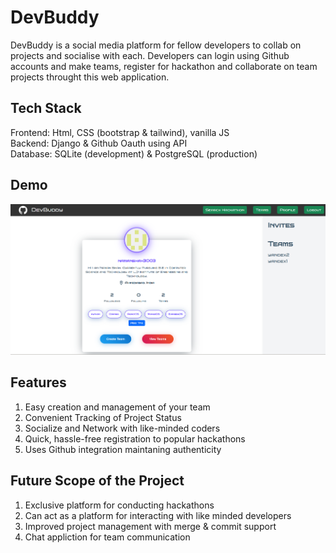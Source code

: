 


# DevBuddy
DevBuddy is a social media platform for fellow developers to collab on projects and socialise with each. Developers can login using Github accounts and make teams, register for hackathon and collaborate on team projects throught this web application.

## Tech Stack
Frontend: Html, CSS (bootstrap & tailwind), vanilla JS  
Backend: Django & Github Oauth using API  
Database: SQLite (development) & PostgreSQL (production) 

## Demo
<img src="./screenshots/naman_profile.png"/>

## Features
1. Easy creation and management of your team  
2. Convenient Tracking of Project Status  
3. Socialize and Network with like-minded coders  
4. Quick, hassle-free registration to popular hackathons  
5. Uses Github integration maintaning authenticity  

## Future Scope of the Project
1. Exclusive platform for conducting hackathons  
2. Can act as a platform for interacting with like minded developers  
3. Improved project management with merge & commit support  
4. Chat appliction for team communication  